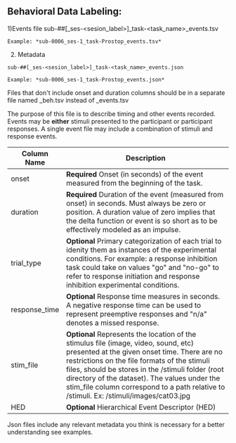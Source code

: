 ## Behavioral Data Labeling: 


  1)Events file 
    sub-##[_ses-<sesion_label>]_task-<task_name>_events.tsv
    
    Example: *sub-0006_ses-1_task-Prostop_events.tsv*
    
  2) Metadata 
  
  
    sub-##[_ses-<sesion_label>]_task-<task_name>_events.json 
    
    Example: *sub-0006_ses-1_task-Prostop_events.json*
    
    
    
Files that don't include onset and duration columns should be in a separate file named _beh.tsv instead of _events.tsv



The purpose of this file is to describe timing and other events recorded. Events may be **either** stimuli presented to the participant or participant responses. A single event file may include a combination of stimuli and response events.

| Column Name  | Description |
| ------------- | ------------- |
| onset  | **Required** Onset (in seconds) of the event measured from the beginning of the task.  |
| duration  | **Required** Duration of the event (measured from onset) in seconds. Must always be zero or position. A duration value of zero implies that the delta function or event is so short as to be effectively modeled as an impulse.   |
| trial_type  | **Optional** Primary categorization of each trial to idenity them as instances of the experimental conditions. For example: a response inhibition task could take on values "go" and "no-go" to refer to response initiation and response inhibition experimental conditions.  |
| response_time  | **Optional** Response time measures in seconds. A negative response time can be used to represent preemptive responses and "n/a" denotes a missed response.   |
| stim_file  | **Optional** Represents the location of the stimulus file (image, video, sound, etc) presented at the given onset time. There are no restrictions on the file formats of the stimuli files, should be stores in the /stimuli folder (root directory of the dataset). The values under the stim_file column correspond to a path relative to /stimuli. Ex: /stimuli/images/cat03.jpg  |
| HED  | **Optional** Hierarchical Event Descriptor (HED)  |




Json files include any relevant metadata you think is necessary for a better understanding see examples. 
